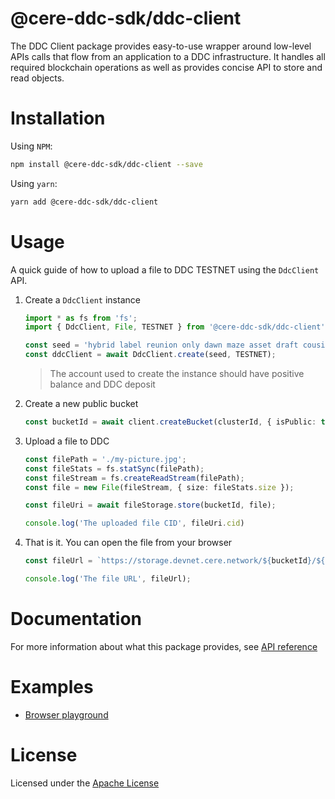 # @cere-ddc-sdk/ddc-client

The DDC Client package provides easy-to-use wrapper around low-level APIs calls that flow from an application to a DDC infrastructure. It handles all required blockchain operations as well as provides concise API to store and read objects.

# Installation

Using `NPM`:

```bash
npm install @cere-ddc-sdk/ddc-client --save
```

Using `yarn`:

```bash
yarn add @cere-ddc-sdk/ddc-client
```

# Usage

A quick guide of how to upload a file to DDC TESTNET using the `DdcClient` API.

1. Create a `DdcClient` instance

    ```ts
    import * as fs from 'fs';
    import { DdcClient, File, TESTNET } from '@cere-ddc-sdk/ddc-client';

    const seed = 'hybrid label reunion only dawn maze asset draft cousin height flock nation';
    const ddcClient = await DdcClient.create(seed, TESTNET);
    ```
    
    > The account used to create the instance should have positive balance and DDC deposit

2. Create a new public bucket

    ```ts
    const bucketId = await client.createBucket(clusterId, { isPublic: true });
    ```

3. Upload a file to DDC

    ```ts
    const filePath = './my-picture.jpg';
    const fileStats = fs.statSync(filePath);
    const fileStream = fs.createReadStream(filePath);
    const file = new File(fileStream, { size: fileStats.size });

    const fileUri = await fileStorage.store(bucketId, file);

    console.log('The uploaded file CID', fileUri.cid)
    ```

4. That is it. You can open the file from your browser

    ```ts
    const fileUrl = `https://storage.devnet.cere.network/${bucketId}/${fileUri.cid}`;

    console.log('The file URL', fileUrl);
    ```

# Documentation

For more information about what this package provides, see [API reference](./docs/README.md)

# Examples

- [Browser playground](/playground)

# License

Licensed under the [Apache License](./LICENSE)
